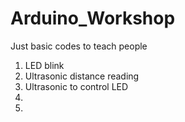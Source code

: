# Arduino_Workshop
Just basic codes to teach people

1. LED blink
2. Ultrasonic distance reading
3. Ultrasonic to control LED
4. 
5.
